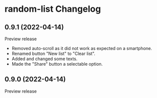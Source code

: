 # random-list Changelog

## 0.9.1 (2022-04-14)

Preview release

- Removed auto-scroll as it did not work as expected on a smartphone.
- Renamed button "New list" to "Clear list".
- Added and changed some texts.
- Made the "Share" button a selectable option.

## 0.9.0 (2022-04-14)

Preview release
